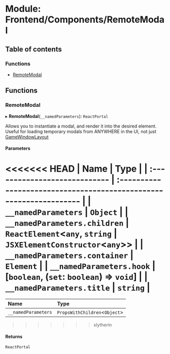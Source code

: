 # Module: Frontend/Components/RemoteModal

## Table of contents

### Functions

- [RemoteModal](Frontend_Components_RemoteModal.md#remotemodal)

## Functions

### RemoteModal

▸ **RemoteModal**(`__namedParameters`): `ReactPortal`

Allows you to instantiate a modal, and render it into the desired element.
Useful for loading temporary modals from ANYWHERE in the UI, not just
[GameWindowLayout](Frontend_Views_GameWindowLayout.md#gamewindowlayout)

#### Parameters

<<<<<<< HEAD
| Name                          | Type                                                                |
| :---------------------------- | :------------------------------------------------------------------ |
| `__namedParameters`           | `Object`                                                            |
| `__namedParameters.children`  | `ReactElement`<`any`, `string` \| `JSXElementConstructor`<`any`\>\> |
| `__namedParameters.container` | `Element`                                                           |
| `__namedParameters.hook`      | [`boolean`, (`set`: `boolean`) => `void`]                           |
| `__namedParameters.title`     | `string`                                                            |
=======
| Name                | Type                           |
| :------------------ | :----------------------------- |
| `__namedParameters` | `PropsWithChildren`<`Object`\> |
>>>>>>> slytherin

#### Returns

`ReactPortal`
